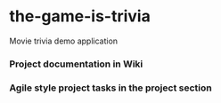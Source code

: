 # the-game-is-trivia

Movie trivia demo application

### Project documentation in Wiki

### Agile style project tasks in the project section

